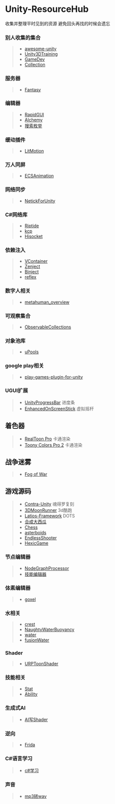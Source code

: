 # Unity-ResourceHub
收集并整理平时见到的资源 避免回头再找的时候会遗忘

### 别人收集的集合
>* [awesome-unity](https://github.com/RyanNielson/awesome-unity)  
>* [Unity3DTraining](https://github.com/XINCGer/Unity3DTraining)  
>* [GameDev](https://github.com/crazyshader/GameDev)
>* [Collection](https://github.com/michidk/Unity-Script-Collection)

### 服务器
>* [Fantasy](https://github.com/qq362946/Fantasy) 

### 编辑器
>* [RapidGUI](https://github.com/fuqunaga/RapidGUI)
>* [Alchemy](https://github.com/AnnulusGames/Alchemy)
>* [搜索枚举](https://github.com/roboryantron/UnityEditorJunkie)

### 缓动插件
>* [LitMotion](https://github.com/AnnulusGames/LitMotion)

### 万人同屏
>* [ECSAnimation](https://github.com/MrLiuYX/ECSAnimation)

### 网络同步
>* [NetickForUnity](https://github.com/NetickNetworking/NetickForUnity)

### C#网络库
>* [Riptide](https://github.com/Molth/Riptide)
>* [kcp](https://github.com/KumoKyaku/kcp)
>* [Hisocket](https://github.com/hiram3512/HiSocket)
### 依赖注入
>* [VContainer](https://github.com/hadashiA/VContainer)
>* [Zenject](https://github.com/modesttree/Zenject)
>* [Binject](https://github.com/somedeveloper00/Binject)
>* [reflex](https://github.com/gustavopsantos/Reflex)

### 数字人相关
>* [metahuman_overview](https://github.com/YUANZHUO-BNU/metahuman_overview)

### 可观察集合
>* [ObservableCollections](https://github.com/Cysharp/ObservableCollections)

### 对象池库
>* [uPools](https://github.com/AnnulusGames/uPools)

### google play相关
>* [play-games-plugin-for-unity](https://github.com/playgameservices/play-games-plugin-for-unity)

### UGUI扩展
>* [UnityProgressBar](https://github.com/AnnulusGames/UnityProgressBar) 进度条
>* [EnhancedOnScreenStick](https://github.com/AnnulusGames/EnhancedOnScreenStick) 虚拟摇杆

## 着色器
>* [RealToon Pro](https://assetstore.unity.com/packages/vfx/shaders/realtoon-pro-anime-toon-shader-65518) 卡通渲染
>* [Toony Colors Pro 2](https://assetstore.unity.com/packages/vfx/shaders/toony-colors-pro-2-8105) 卡通渲染

## 战争迷雾
>* [Fog of War](https://assetstore.unity.com/packages/tools/particles-effects/fog-of-war-51344)

## 游戏源码
>* [Contra-Unity](https://github.com/dasishiqigaocaisheng/Contra-Unity) 魂得罗复刻
>* [3DMoonRunner](https://github.com/XINCGer/3DMoonRunner) 3d酷跑
>* [Latios-Framework](https://github.com/Dreaming381/Latios-Framework) DOTS
>* [合成大西瓜](https://github.com/9b9387/Watermelon)
>* [Chess](https://github.com/SimpleDevelopmentGit/ChessGame)
>* [asterboids](https://github.com/keenanwoodall/asterboids)
>* [EndlessShooter](https://github.com/keenanwoodall/EndlessShooter)
>* [HexicGame](https://github.com/yasirkula/UnityHexicGame)
### 节点编辑器
>* [NodeGraphProcessor](https://github.com/alelievr/NodeGraphProcessor)
>* [技能编辑器](https://github.com/NoBugCn/ActionEditor)

### 体素编辑器
>* [goxel](https://github.com/guillaumechereau/goxel)
### 水相关
>* [crest](https://github.com/wave-harmonic/crest)
>* [NaughtyWaterBuoyancy](https://github.com/dbrizov/NaughtyWaterBuoyancy)
>* [water](https://github.com/Parrot222/Unity-Water-Shaders)
>* [fusionWater](https://github.com/nailuj05/FusionWater)

### Shader
>* [URPToonShader](https://github.com/ColinLeung-NiloCat/UnityURPToonLitShaderExample)

### 技能相关
>* [Stat](https://github.com/meredoth/Stat-System)
>* [Ability](https://github.com/No78Vino/gameplay-ability-system-for-unity)

### 生成式AI
>* [AI写Shader](https://github.com/keijiro/AIShader)

### 逆向
>* [Frida](https://github.com/kylesmile1103/Learn-Frida)

### C#语言学习
>* [c#学习](https://github.com/YSGStudyHards/DotNetGuide)
>
### 声音
>* [mp3转wav](https://github.com/3wz/Lame-For-Unity)
